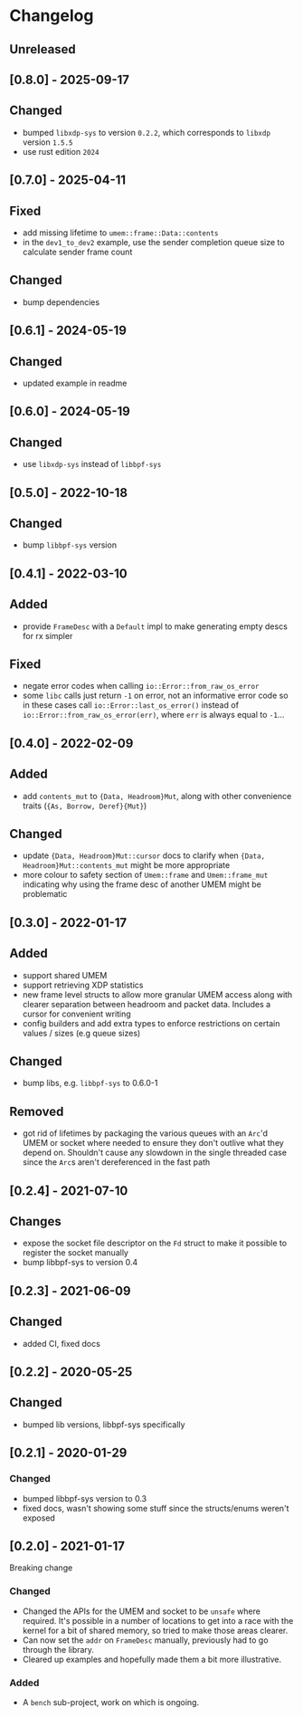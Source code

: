 # Changelog

## Unreleased

## [0.8.0] - 2025-09-17

## Changed
- bumped `libxdp-sys` to version `0.2.2`, which corresponds to `libxdp` version `1.5.5`
- use rust edition `2024`

## [0.7.0] - 2025-04-11

## Fixed
- add missing lifetime to `umem::frame::Data::contents`
- in the `dev1_to_dev2` example, use the sender completion queue size
  to calculate sender frame count

## Changed
- bump dependencies

## [0.6.1] - 2024-05-19

## Changed
- updated example in readme

## [0.6.0] - 2024-05-19

## Changed
- use `libxdp-sys` instead of `libbpf-sys`

## [0.5.0] - 2022-10-18

## Changed
- bump `libbpf-sys` version

## [0.4.1] - 2022-03-10

## Added
- provide `FrameDesc` with a `Default` impl to make generating empty
  descs for rx simpler
  
## Fixed
- negate error codes when calling `io::Error::from_raw_os_error`
- some `libc` calls just return `-1` on error, not an informative
  error code so in these cases call `io::Error::last_os_error()`
  instead of `io::Error::from_raw_os_error(err)`, where `err` is
  always equal to `-1`...

## [0.4.0] - 2022-02-09

## Added
- add `contents_mut` to `{Data, Headroom}Mut`, along with other
  convenience traits (`{As, Borrow, Deref}{Mut}`)

## Changed
- update `{Data, Headroom}Mut::cursor` docs to clarify when `{Data,
  Headroom}Mut::contents_mut` might be more appropriate
- more colour to safety section of `Umem::frame` and `Umem::frame_mut`
  indicating why using the frame desc of another UMEM might be
  problematic

## [0.3.0] - 2022-01-17

## Added
- support shared UMEM
- support retrieving XDP statistics
- new frame level structs to allow more granular UMEM access along
  with clearer separation between headroom and packet data. Includes a
  cursor for convenient writing
- config builders and add extra types to enforce restrictions on
  certain values / sizes (e.g queue sizes)

## Changed
- bump libs, e.g. `libbpf-sys` to 0.6.0-1

## Removed
- got rid of lifetimes by packaging the various queues with an `Arc`'d
  UMEM or socket where needed to ensure they don't outlive what they
  depend on. Shouldn't cause any slowdown in the single threaded case
  since the `Arc`s aren't dereferenced in the fast path

## [0.2.4] - 2021-07-10

## Changes
- expose the socket file descriptor on the `Fd` struct to make it
  possible to register the socket manually
- bump libbpf-sys to version 0.4

## [0.2.3] - 2021-06-09

## Changed
- added CI, fixed docs

## [0.2.2] - 2020-05-25

## Changed
- bumped lib versions, libbpf-sys specifically

## [0.2.1] - 2020-01-29

### Changed
- bumped libbpf-sys version to 0.3
- fixed docs, wasn't showing some stuff since the structs/enums
  weren't exposed

## [0.2.0] - 2021-01-17
Breaking change

### Changed
- Changed the APIs for the UMEM and socket to be `unsafe` where
  required. It's possible in a number of locations to get into a race
  with the kernel for a bit of shared memory, so tried to make those
  areas clearer.
- Can now set the `addr` on `FrameDesc` manually, previously had to go
  through the library.
- Cleared up examples and hopefully made them a bit more illustrative.

### Added
- A `bench` sub-project, work on which is ongoing.
